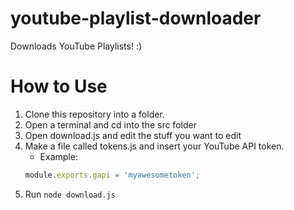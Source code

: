 # youtube-playlist-downloader
Downloads YouTube Playlists! :)

# How to Use
1. Clone this repository into a folder.
2. Open a terminal and cd into the src folder
3. Open download.js and edit the stuff you want to edit
4. Make a file called tokens.js and insert your YouTube API token.
    - Example:
    ```js
    module.exports.gapi = 'myawesometoken';
5. Run `node download.js`